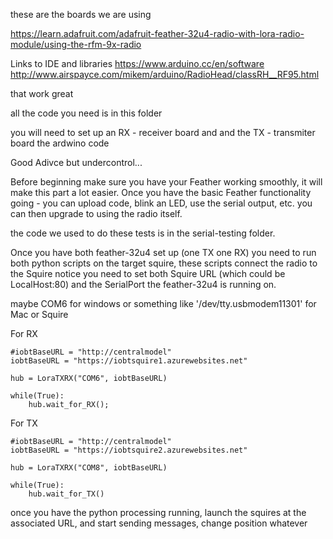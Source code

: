 these are the boards we are using 

https://learn.adafruit.com/adafruit-feather-32u4-radio-with-lora-radio-module/using-the-rfm-9x-radio

Links to IDE and libraries
https://www.arduino.cc/en/software
http://www.airspayce.com/mikem/arduino/RadioHead/classRH__RF95.html


that work great   

all the code you need is in this folder

you will need to set up an RX  - receiver board and and the TX - transmiter board   the ardwino code 

Good Adivce but undercontrol...

Before beginning make sure you have your Feather working smoothly, it will make this part a lot easier. Once you have the basic Feather functionality going - you can upload code, blink an LED, use the serial output, etc. you can then upgrade to using the radio itself.  

the code we used to do these tests is in the serial-testing folder.


Once you have both feather-32u4 set up (one TX one RX)   you need to run both python scripts on the target squire,  these scripts connect the radio to the Squire  notice you need to set both Squire URL (which could be LocalHost:80)  and the SerialPort the feather-32u4 is running on.  

maybe COM6 for windows or something like '/dev/tty.usbmodem11301' for Mac or Squire


For RX

    #iobtBaseURL = "http://centralmodel"
    iobtBaseURL = "https://iobtsquire1.azurewebsites.net"

    hub = LoraTXRX("COM6", iobtBaseURL)

    while(True):
        hub.wait_for_RX();

For TX

    #iobtBaseURL = "http://centralmodel"
    iobtBaseURL = "https://iobtsquire2.azurewebsites.net"

    hub = LoraTXRX("COM8", iobtBaseURL)

    while(True):
        hub.wait_for_TX()



once you have the python processing running, launch the squires at the associated URL,  and start sending messages,  change position  whatever